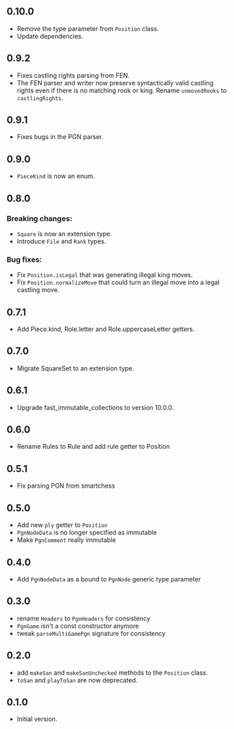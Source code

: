 ## 0.10.0

- Remove the type parameter from `Position` class.
- Update dependencies.

## 0.9.2

- Fixes castling rights parsing from FEN.
- The FEN parser and writer now preserve syntactically valid castling rights even if there is no matching rook or king. Rename `unmovedRooks` to `castlingRights`.

## 0.9.1

- Fixes bugs in the PGN parser.

## 0.9.0

- `PieceKind` is now an enum.

## 0.8.0

### Breaking changes:
- `Square` is now an extension type.
- Introduce `File` and `Rank` types.

### Bug fixes:
- Fix `Position.isLegal` that was generating illegal king moves.
- Fix `Position.normalizeMove` that could turn an illegal move into a legal castling move.

## 0.7.1

- Add Piece.kind, Role.letter and Role.uppercaseLetter getters.

## 0.7.0

- Migrate SquareSet to an extension type.

## 0.6.1

- Upgrade fast_immutable_collections to version 10.0.0.

## 0.6.0

- Rename Rules to Rule and add rule getter to Position

## 0.5.1

- Fix parsing PGN from smartchess

## 0.5.0

- Add new `ply` getter to `Position`
- `PgnNodeData` is no longer specified as immutable
- Make `PgnComment` really immutable

## 0.4.0

- Add `PgnNodeData` as a bound to `PgnNode` generic type parameter

## 0.3.0

- rename `Headers` to `PgnHeaders` for consistency
- `PgnGame` isn't a const constructor anymore
- tweak `parseMultiGamePgn` signature for consistency

## 0.2.0

- add `makeSan` and `makeSanUnchecked` methods to the `Position` class.
- `toSan` and `playToSan` are now deprecated.

## 0.1.0

- Initial version.
